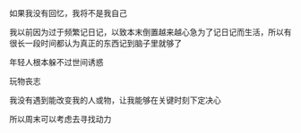 如果我没有回忆，我将不是我自己

我以前因为过于频繁记日记，以致本末倒置越来越心急为了记日记而生活，所以有很长一段时间都认为真正的东西记到脑子里就够了


年轻人根本躲不过世间诱惑

玩物丧志

我没有遇到能改变我的人或物，让我能够在关键时刻下定决心

所以周末可以考虑去寻找动力